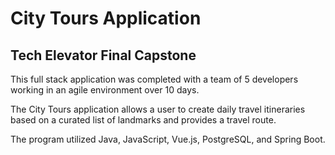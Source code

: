 # City Tours Application
## Tech Elevator Final Capstone

This full stack application was completed with a team of 5 developers working in an agile environment over 10 days. 

The City Tours application allows a user to create daily travel itineraries based on a curated list of landmarks and provides a travel route. 

The program utilized Java, JavaScript, Vue.js, PostgreSQL, and Spring Boot.
